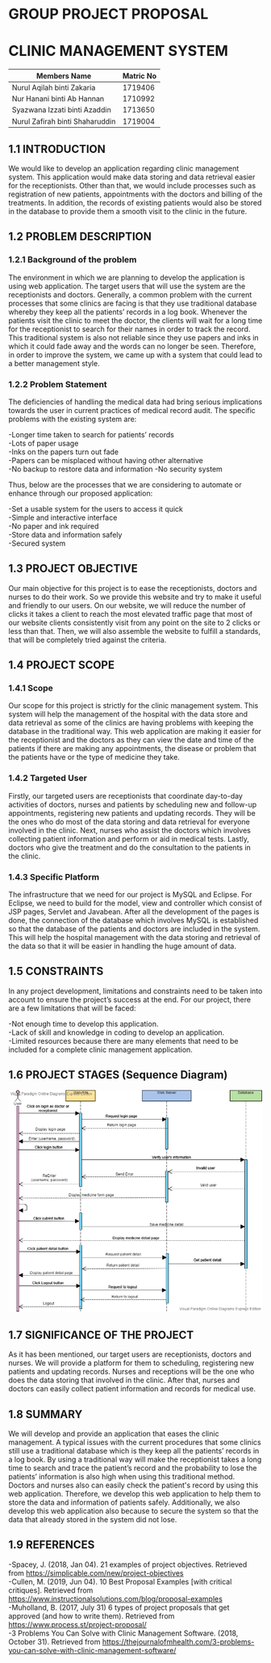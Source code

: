 # GROUP PROJECT PROPOSAL </br>
# CLINIC MANAGEMENT SYSTEM

Members Name  | Matric No
------------- | -------------
Nurul Aqilah binti Zakaria  | 1719406
Nur Hanani binti Ab Hannan  | 1710992
Syazwana Izzati binti Azaddin  | 1713650
Nurul Zafirah binti Shaharuddin  | 1719004


## 1.1 INTRODUCTION

We would like to develop an application regarding clinic management system. This application would make data storing and data retrieval easier for the receptionists. Other than that, we would include processes such as registration of new patients, appointments with the doctors and billing of the treatments. In addition, the records of existing patients would also be stored in the database to provide them a smooth visit to the clinic in the future.

## 1.2 PROBLEM DESCRIPTION
### 1.2.1 Background of the problem

The environment in which we are planning to develop the application is using web application. The target users that will use the system are the receptionists and doctors. Generally, a common problem with the current processes that some clinics are facing is that they use traditional database whereby they keep all the patients’ records in a log book. Whenever the patients visit the clinic to meet the doctor, the clients will wait for a long time for the receptionist to search for their names in order to track the record. This traditional system is also not reliable since they use papers and inks in which it could fade away and the words can no longer be seen. Therefore, in order to improve the system, we came up with a system that could lead to a better management style.

### 1.2.2 Problem Statement

The deficiencies of handling the medical data had bring serious implications towards the user in current practices of medical record audit. The specific problems with the existing system are:

-Longer time taken to search for patients’ records <br />
-Lots of paper usage <br />
-Inks on the papers turn out fade <br />
-Papers can be misplaced without having other alternative <br />
-No backup to restore data and information
-No security system

Thus, below are the processes that we are considering to automate or enhance through our proposed application:

-Set a usable system for the users to access it quick <br />
-Simple and interactive interface <br />
-No paper and ink required <br />
-Store data and information safely <br />
-Secured system

## 1.3 PROJECT OBJECTIVE

Our main objective for this project is to ease the receptionists, doctors and nurses to do their work. So we provide this website and try to make it useful and friendly to our users. On our website, we will reduce the number of clicks it takes a client to reach the most elevated traffic page that most of our website clients consistently visit from any point on the site to 2 clicks or less than that. Then, we will also assemble the website to fulfill a standards, that will be completely tried against the criteria.


## 1.4 PROJECT SCOPE
### 1.4.1 Scope

Our scope for this project is strictly for the  clinic management system. This system will help the management of the hospital with the data store and data retrieval as some of the clinics are having problems with keeping the database in the traditional way. This web application are making it easier for the receptionist and the doctors as they can view the date and time of the patients if there are making any appointments, the disease or problem that the patients have or the type of medicine they take. 


### 1.4.2 Targeted User

Firstly, our targeted users are receptionists that coordinate day-to-day activities of doctors, nurses and patients by scheduling new and follow-up appointments, registering new patients and updating records. They will be the ones who do most of the data storing and data retrieval for everyone involved in the clinic. Next, nurses who assist the doctors which involves collecting patient information and perform or aid in medical tests. Lastly, doctors who give the treatment and do the consultation to the patients in the clinic. 

### 1.4.3 Specific Platform

The infrastructure that we need for our project is MySQL and Eclipse. For Eclipse, we need to build for the model, view and controller which consist of JSP pages, Servlet and Javabean. After all the development of the pages is done, the connection of the database which involves MySQL is established so that the database of the patients and doctors are included in the system. This will help the hospital management with the data storing and retrieval of the data so that it will be easier in handling the huge amount of data.

## 1.5 CONSTRAINTS

In any project development, limitations and constraints need to be taken into account to ensure the project’s success at the end. For our project, there are a few limitations that will be faced: 

-Not enough time to develop this application. </br>
-Lack of skill and knowledge in coding to develop an application.  </br>
-Limited resources because there are many elements that need to be included for a complete clinic management application.

## 1.6 PROJECT STAGES (Sequence Diagram)

![Sequence Diagram](clinic.png)


## 1.7 SIGNIFICANCE OF THE PROJECT

As it has been mentioned, our target users are receptionists, doctors and nurses. We will provide a platform for them to scheduling, registering new patients and updating records. Nurses and receptions will be the one who does the data storing that involved in the clinic. After that, nurses and doctors can easily collect patient information and records for medical use.

## 1.8 SUMMARY

We will develop and provide an application that eases the clinic management. A typical issues with the current procedures that some clinics still use a traditional database which is they keep all the patients’ records in a log book. By using a traditional way will make the receptionist takes a long time to search and trace the patient’s record and the probability to lose the patients’ information is also high when using this traditional method. Doctors and nurses also can easily check the patient's record by using this web application. Therefore, we develop this web application to help them to store the data and information of patients safely. Additionally, we also develop this web application also because to secure the system so that the data that already stored in the system did not lose.

## 1.9 REFERENCES

-Spacey, J. (2018, Jan 04). 21 examples of project objectives. Retrieved from https://simplicable.com/new/project-objectives <br />
-Cullen, M. (2019, Jun 04). 10 Best Proposal Examples [with critical critiques]. Retrieved from https://www.instructionalsolutions.com/blog/proposal-examples <br />
-Muholland, B. (2017, July 31) 6 types of project proposals that get approved (and how to write them). Retrieved from https://www.process.st/project-proposal/ <br />
-3 Problems You Can Solve with Clinic Management Software. (2018, October 31). Retrieved from https://thejournalofmhealth.com/3-problems-you-can-solve-with-clinic-management-software/ <br />

